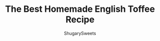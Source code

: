 ---
layout: ../../layouts/MarkdownPostLayout.astro
title: The Best Homemade English Toffee Recipe
author: ShugarySweets
pubDate: 2018-11-12
description: "English Toffee is a classic holiday candy: buttery candy poured over almonds, topped with milk chocolate and walnuts. Make it in a brownie bite pan to get the cutest toffee bites – perfect for gifting!"
image_url: https://www.shugarysweets.com/wp-content/uploads/2013/06/toffee.jpg
tags: ["Candy","American"]
calories: 239
protein: 3
carbohydrates: 19
fats: 18
fiber: 1
ingredients: ["1/2 cup unsalted butter","1/2 cup margarine","1 cup granulated sugar","1/4 teaspoon kosher salt","1/2 teaspoon vanilla extract","12 ounce milk chocolate, melted","1 cup unblanched whole almonds","1 cup finely ground walnuts"]
serves: 24
time: "1 hour 20 minutes"
prepTime: "10 minutes"
instructions: ["On a foil lined baking dish (11x7)- or in a silicone brownie bite pan (with 24 bites)- arrange almonds in a single layer. Set aside.","In a heavy pan, combine butter, margarine, sugar, salt, and vanilla extract. Cook over medium-high heat with a wooden spoon until butter melts, stirring constantly. (REALLY STIRRING CONSTANTLY)! Bring mixture to a rolling boil. Continue boiling (AND STIRRING) an additional 5-7 minutes until candy turns the color of almonds (about 300 degrees). Pour over almonds. If using the brownie bite pan, I use a small metal scoop to get toffee into each bite, working quickly!","Cool completely.","When candy is cooled and set (about 2 hours), spread chocolate over top of toffee. Sprinkle generously with ground walnuts. If doing both sides, use only half of the chocolate and walnuts. Allow top to set before flipping over and doing bottom. When set, pop out of silicone pan and store in a airtight containers. OR cut into pieces. ENJOY!"]
nutrition: ["239 calories","19 grams carbohydrates","13 milligrams cholesterol","18 grams fat","1 grams fiber","3 grams protein","6 grams saturated fat","54 milligrams sodium","16 grams sugar","1 grams trans fat","11 grams unsaturated fat"]
---